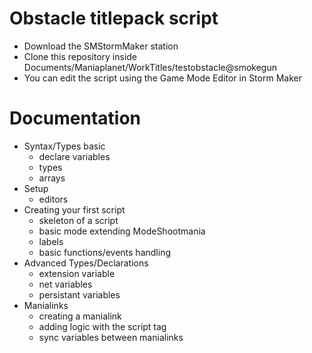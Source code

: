 # Obstacle titlepack script
- Download the SMStormMaker station
- Clone this repository inside Documents/Maniaplanet/WorkTitles/testobstacle@smokegun
- You can edit the script using the Game Mode Editor in Storm Maker

# Documentation
- Syntax/Types basic
    - declare variables
    - types
    - arrays
- Setup
    - editors
- Creating your first script
    - skeleton of a script
    - basic mode extending ModeShootmania
    - labels
    - basic functions/events handling
- Advanced Types/Declarations
    - extension variable
    - net variables
    - persistant variables
- Manialinks
    - creating a manialink
    - adding logic with the script tag
    - sync variables between manialinks

